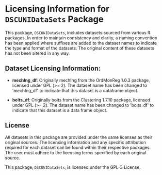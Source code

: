# Licensing Information for `DSCUNIDataSets` Package

This package, `DSCUNIDataSets`, includes datasets sourced from various R packages. In order to maintain consistency and clarity, a naming convention has been applied where suffixes are added to the dataset names to indicate the type and format of the datasets. The original content of these datasets has not been altered in any way.

## Dataset Licensing Information:

- **mechIng_df**: 
  Originally mechIng from the OrdMonReg 1.0.3 package, licensed under GPL (>= 2). The dataset name has been changed to 'mechIng_df' to indicate that this dataset is a dataframe object.

- **bolts_df**: 
  Originally bolts from the Clustering 1.7.10 package, licensed under GPL (>= 2). The dataset name has been changed to 'bolts_df' to indicate that this dataset is a data frame object.
   

 
## License

All datasets in this package are provided under the same licenses as their original sources. The licensing information and any specific attribution required for each dataset can be found within their respective packages. The user must adhere to the licensing terms specified by each original source.

This package, `DSCUNIDataSets`, is licensed under the GPL-3 License.
 
